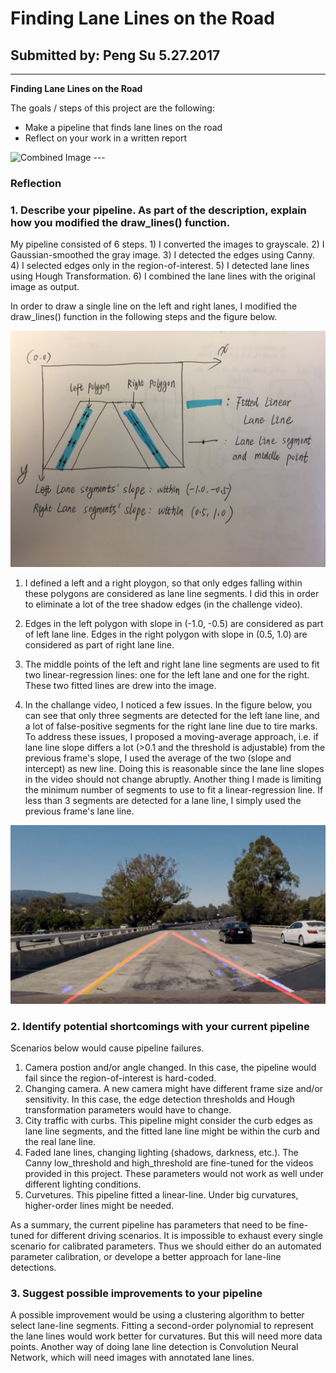 # **Finding Lane Lines on the Road** 

## Submitted by: Peng Su 5.27.2017


---

**Finding Lane Lines on the Road**

The goals / steps of this project are the following:
* Make a pipeline that finds lane lines on the road
* Reflect on your work in a written report
<img src="examples/grayscale.jpg" width="480" alt="Combined Image" />
---

### Reflection

### 1. Describe your pipeline. As part of the description, explain how you modified the draw_lines() function.

My pipeline consisted of 6 steps. 1) I converted the images to grayscale. 2) I Gaussian-smoothed the gray image. 3) I detected the edges using Canny. 4) I selected edges only in the region-of-interest. 5) I detected lane lines using Hough Transformation. 6) I combined the lane lines with the original image as output. 

In order to draw a single line on the left and right lanes, I modified the draw_lines() function in the following steps and the figure below.

<img src="report_images/Illustration.JPG" width="600" alt="Illustration" />

1) I defined a left and a right ploygon, so that only edges falling within these polygons are considered as lane line segments. I did this in order to eliminate a lot of the tree shadow edges (in the challenge video). 
2) Edges in the left polygon with slope in (-1.0, -0.5) are considered as part of left lane line. Edges in the right polygon with slope in (0.5, 1.0) are considered as part of right lane line.
3) The middle points of the left and right lane line segments are used to fit two linear-regression lines: one for the left lane and one for the right. These two fitted lines are drew into the image. 

4) In the challange video, I noticed a few issues. In the figure below, you can see that only three segments are detected for the left lane line, and a lot of false-positive segments for the right lane line due to tire marks. To address these issues, I proposed a moving-average approach, i.e. if lane line slope differs a lot (>0.1 and the threshold is adjustable) from the previous frame's slope, I used the average of the two (slope and intercept) as new line. Doing this is reasonable since the lane line slopes in the video should not change abruptly. Another thing I made is limiting the minimum number of segments to use to fit a linear-regression line. If less than 3 segments are detected for a lane line, I simply used the previous frame's lane line.

<img src="report_images/Issue1.png" width="600" alt="Combined Image" />


### 2. Identify potential shortcomings with your current pipeline

Scenarios below would cause pipeline failures. 
1) Camera postion and/or angle changed. In this case, the pipeline would fail since the region-of-interest is hard-coded.
2) Changing camera. A new camera might have different frame size and/or sensitivity. In this case, the edge detection thresholds and Hough transformation parameters would have to change. 
3) City traffic with curbs. This pipeline might consider the curb edges as lane line segments, and the fitted lane line might be within the curb and the real lane line.
4) Faded lane lines, changing lighting (shadows, darkness, etc.). The Canny low_threshold and high_threshold are fine-tuned for the videos provided in this project. These parameters would not work as well under different lighting conditions. 
5) Curvetures. This pipeline fitted a linear-line. Under big curvatures, higher-order lines might be needed.

As a summary, the current pipeline has parameters that need to be fine-tuned for different driving scenarios. It is impossible to exhaust every single scenario for calibrated parameters. Thus we should either do an automated parameter calibration, or develope a better approach for lane-line detections. 

### 3. Suggest possible improvements to your pipeline

A possible improvement would be using a clustering algorithm to better select lane-line segments. 
Fitting a second-order polynomial to represent the lane lines would work better for curvatures. But this will need more data points.
Another way of doing lane line detection is Convolution Neural Network, which will need images with annotated lane lines. 
